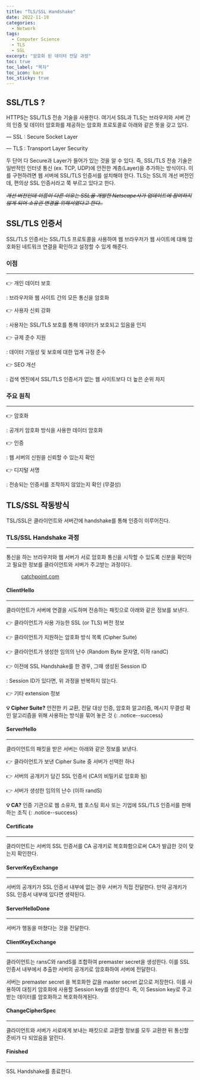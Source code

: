 ```yaml
---
title: "TLS/SSL Handshake"
date: 2022-11-18
categories:
  - Network
tags:
  - Computer Science
  - TLS
  - SSL
excerpt: "암호화 된 데이터 전달 과정"
toc: true
toc_label: "목차"
toc_icon: bars
toc_sticky: true
---
```


## SSL/TLS ?

HTTPS는 SSL/TLS 전송 기술을 사용한다. 여기서 SSL과 TLS는 브라우저와 서버 간의 인증 및 데이터 암호화를 제공하는 암호화 프로토콜로 아래와 같은 뜻을 갖고 있다.

— SSL : Secure Socket Layer

— TLS : Transport Layer Security

두 단어 다 Secure과 Layer가 들어가 있는 것을 알 수 있다. 즉, SSL/TLS 전송 기술은 일반적인 인터넷 통신 (ex. TCP, UDP)에 안전한 계층(Layer)을 추가하는 방식이다. 이를 구현하려면 웹 서버에 SSL/TLS 인증서를 설치해야 한다. TLS는 SSL의 개선 버전인데, 편의상 SSL 인증서라고 쭉 부르고 있다고 한다. 

*~~개선 버전인데 이름이 다른 이유는 SSL을 개발한 Netscape사가 업데이트에 참여하지 않게 되어 소유권 변경을 위해서였다고 한다..~~*

## SSL/TLS 인증서

SSL/TLS 인증서는 SSL/TLS 프로토콜을 사용하여 웹 브라우저가 웹 사이트에 대해 암호화된 네트워크 연결을 확인하고 설정할 수 있게 해준다.

### 이점

---

👉 개인 데이터 보호

: 브라우저와 웹 사이트 간의 모든 통신을 암호화

👉 사용자 신뢰 강화

: 사용자는 SSL/TLS 보호를 통해 데이터가 보호되고 있음을 인지 

👉 규제 준수 지원

: 데이터 기밀성 및 보호에 대한 업계 규정 준수

👉 SEO 개선

: 검색 엔진에서 SSL/TLS 인증서가 없는 웹 사이트보다 더 높은 순위 차지

### 주요 원칙

---

👉 암호화

: 공개키 암호화 방식을 사용한 데이터 암호화

👉 인증

: 웹 서버의 신원을 신뢰할 수 있는지 확인

👉 디지털 서명

: 전송되는 인증서를 조작하지 않았는지 확인 (무결성)

## TLS/SSL 작동방식

TSL/SSL은 클라이언트와 서버간에 handshake를 통해 인증이 이루어진다.

### TLS/SSL Handshake 과정

---

통신을 하는 브라우저와 웹 서버가 서로 암호화 통신을 시작할 수 있도록 신분을 확인하고 필요한 정보를 클라이언트와 서버가 주고받는 과정이다.

<figure class="align-center">
  <img src="{{ site.url }}{{ site.baseurl }}/assets/images/cs/network/tls-handshake.png" alt="">
  <figcaption><a href="https://www.catchpoint.com/blog/wireshark-tls-handshake">catchpoint.com</a></figcaption>
</figure>


#### ClientHello

---

클라이언트가 서버에 연결을 시도하며 전송하는 패킷으로 아래와 같은 정보를 보낸다.

👉 클라이언트가 사용 가능한 SSL (or TLS) 버전 정보

👉 클라이언트가 지원하는 암호화 방식 목록 (Cipher Suite)

👉 클라이언트가 생성한 임의의 난수 (Random Byte 문자열, 이하 randC)

👉 이전에 SSL Handshake를 한 경우, 그때 생성된 Session ID

: Session ID가 있다면, 위 과정을 반복하지 않는다.

👉 기타 extension 정보


**💡 Cipher Suite?** 안전한 키 교환, 전달 대상 인증, 암호화 알고리즘, 메시지 무결성 확인 알고리즘을 위해 사용하는 방식을 묶어 놓은 것
{: .notice--success}

#### ServerHello

---

클라이언트의 패킷을 받은 서버는 아래와 같은 정보를 보낸다.

👉 클라이언트가 보낸 Cipher Suite 중 서버가 선택한 하나

👉 서버의 공개키가 담긴 SSL 인증서 (CA의 비밀키로 암호화 됨)

👉 서버가 생성한 임의의 난수 (이하 randS)


**💡 CA?** 인증 기관으로 웹 소유자, 웹 호스팅 회사 또는 기업에 SSL/TLS 인증서를 판매하는 조직
{: .notice--success}

#### Certificate

---

클라이언트는 서버의 SSL 인증서를 CA 공개키로 복호화함으로써 CA가 발급한 것이 맞는지 확인한다.

#### ServerKeyExchange

---

서버의 공개키가 SSL 인증서 내부에 없는 경우 서버가 직접 전달한다. 만약 공개키가 SSL 인증서 내부에 있다면 생략된다.

#### ServerHelloDone

---

서버가 행동을 마쳤다는 것을 전달한다.

#### ClientKeyExchange

---

클라이언트는 ransC와 randS를 조합하여 premaster secret을 생성한다. 이를 SSL 인증서 내부에서 추출한 서버의 공개키로 암호화하여 서버에 전달한다. 

서버는 premaster secret 을 복호화한 값을 master secret 값으로 저장한다. 이를 사용하여 대칭키 암호화에 사용할 Session key를 생성한다. 즉, 이 Session key로 주고받는 데이터를 암호화하고 복호화하게된다.

#### ChangeCipherSpec

---

클라이언트와 서버가 서로에게 보내는 패킷으로 교환할 정보를 모두 교환한 뒤 통신할 준비가 다 되었음을 알린다.

#### Finished

---

SSL Handshake를 종료한다.